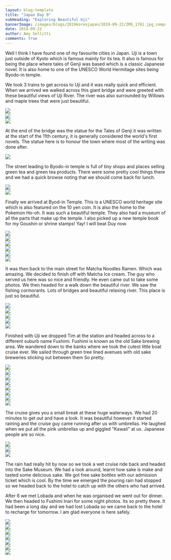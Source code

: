 ```yaml
---
layout: blog-template
title: "Japan Day 9"
subHeading: "Exploring Beautiful Uji"
bannerImage: /images/blogs/2019koreajapan/2019-09-22/IMG_1781.jpg_compressed.JPEG
date: 2019-09-22
author: Amy Sellitti
comments: true
---
```


Well I think I have found one of my favourite cities in Japan. Uji is a town just outside of Kyoto which is famous mainly for its tea. It also is famous for being the place where tales of Genji was based which is a classic Japanese novel. It is also home to one of the UNESCO World Hermitage sites being Byodo-in temple.

We took 3 trains to get across to Uji and it was really quick and efficient. When we arrived we walked across this giant bridge and were greeted with these beautiful views of Uji River. The river was also surrounded by Willows and maple trees that were just beautiful.

<div class="center-image"><img src="/images/blogs/2019koreajapan/2019-09-22/IMG_20190922_103358.jpg_compressed.JPEG"/></div>
<div class="center-image"><img src="/images/blogs/2019koreajapan/2019-09-22/IMG_1734.jpg_compressed.JPEG"/></div>
<div class="center-image"><img src="/images/blogs/2019koreajapan/2019-09-22/IMG_20190922_103659.jpg_compressed.JPEG"/></div>

At the end of the bridge was the statue for the Tales of Genji it was written at the start of the 11th century, it is generally considered the world's first novels. The statue here is to honour the town where most of the writing was done after.

<div class="center-image"><img src="/images/blogs/2019koreajapan/2019-09-22/IMG_20190922_103833.jpg_compressed.JPEG"/></div>

The street leading to Byodo-in temple is full of tiny shops and places selling green tea and green tea products. There were some pretty cool things there and we had a quick browse noting that we should come back for lunch.

<div class="center-image"><img src="/images/blogs/2019koreajapan/2019-09-22/IMG_20190922_104035.jpg_compressed.JPEG"/></div>
<div class="center-image"><img src="/images/blogs/2019koreajapan/2019-09-22/IMG_1746.jpg_compressed.JPEG"/></div>

Finally we arrived at Byod-in Temple. This is a UNESCO world heritage site which is also featured on the 10 yen coin. It is also the home to the Pokemon Ho-oh. It was such a beautiful temple. They also had a museum of all the parts that make up the temple. I also picked up a new temple book for my Goushin or shrine stamps! Yay! I will beat Duy now.

<div class="center-image"><img src="/images/blogs/2019koreajapan/2019-09-22/IMG_20190922_104949.jpg_compressed.JPEG"/></div>
<div class="center-image"><img src="/images/blogs/2019koreajapan/2019-09-22/IMG_20190922_110117.jpg_compressed.JPEG"/></div>
<div class="center-image"><img src="/images/blogs/2019koreajapan/2019-09-22/IMG_20190922_114922.jpg_compressed.JPEG"/></div>
<div class="center-image"><img src="/images/blogs/2019koreajapan/2019-09-22/IMG_1767.jpg_compressed.JPEG"/></div>
<div class="center-image"><img src="/images/blogs/2019koreajapan/2019-09-22/IMG_1775.jpg_compressed.JPEG"/></div>
<div class="center-image"><img src="/images/blogs/2019koreajapan/2019-09-22/IMG_1781.jpg_compressed.JPEG"/></div>

It was then back to the main street for Matcha Noodles Ramen. Which was amazing. We decided to finish off with Matcha Ice cream. The guy who served us here was so nice and friendly. He even came out to take some photos. We then headed for a walk down the beautiful river. We saw the fishing cormorants. Lots of bridges and beautiful relaxing river. This place is just so beautiful.

<div class="center-image"><img src="/images/blogs/2019koreajapan/2019-09-22/IMG_1814.jpg_compressed.JPEG"/></div>
<div class="center-image"><img src="/images/blogs/2019koreajapan/2019-09-22/IMG_1817.jpg_compressed.JPEG"/></div>
<div class="center-image"><img src="/images/blogs/2019koreajapan/2019-09-22/IMG_1823.jpg_compressed.JPEG"/></div>
<div class="center-image"><img src="/images/blogs/2019koreajapan/2019-09-22/IMG_1828.jpg_compressed.JPEG"/></div>
<div class="center-image"><img src="/images/blogs/2019koreajapan/2019-09-22/IMG_1846.jpg_compressed.JPEG"/></div>

Finished with Uji we dropped Tim at the station and headed across to a different suburb name Fushimi. Fushimi is known as the old Sake brewing area. We wandered down to the banks where we took the cutest little boat cruise ever. We sailed through green tree lined avenues with old sake breweries sticking out between them So pretty.

<div class="center-image"><img src="/images/blogs/2019koreajapan/2019-09-22/IMG_1848.jpg_compressed.JPEG"/></div>
<div class="center-image"><img src="/images/blogs/2019koreajapan/2019-09-22/IMG_20190922_145629.jpg_compressed.JPEG"/></div>
<div class="center-image"><img src="/images/blogs/2019koreajapan/2019-09-22/IMG_1859.jpg_compressed.JPEG"/></div>
<div class="center-image"><img src="/images/blogs/2019koreajapan/2019-09-22/IMG_20190922_150024.jpg_compressed.JPEG"/></div>
<div class="center-image"><img src="/images/blogs/2019koreajapan/2019-09-22/IMG_20190922_150029.jpg_compressed.JPEG"/></div>
<div class="center-image"><img src="/images/blogs/2019koreajapan/2019-09-22/IMG_1867.jpg_compressed.JPEG"/></div>
<div class="center-image"><img src="/images/blogs/2019koreajapan/2019-09-22/IMG_1875.jpg_compressed.JPEG"/></div>
<div class="center-image"><img src="/images/blogs/2019koreajapan/2019-09-22/IMG_1879.jpg_compressed.JPEG"/></div>

The cruise gives you a small break at these huge waterways. We had 20 minutes to get out and have a look. It was beautiful however it started raining and the cruise guy came running after us with umbrellas. He laughed when we put all the pink umbrellas up and giggled "Kawaii" at us. Japanese people are so nice.

<div class="center-image"><img src="/images/blogs/2019koreajapan/2019-09-22/IMG_20190922_151534.jpg_compressed.JPEG"/></div>
<div class="center-image"><img src="/images/blogs/2019koreajapan/2019-09-22/IMG_20190922_151728.jpg_compressed.JPEG"/></div>
<div class="center-image"><img src="/images/blogs/2019koreajapan/2019-09-22/IMG_1896.jpg_compressed.JPEG"/></div>

The rain had really hit by now so we took a wet cruise ride back and headed into the Sake Museum. We had a look around, learnt how sake is make and tasted some delicious sake. We got free sake bottles with our admission ticket which is cool. By the time we emerged the pouring rain had stopped so we headed back to the hotel to catch up with the others who had arrived.

After 6 we met Lobada and when he was organised we went out for dinner. We then headed to Fushimi Inari for some night photos. Its so pretty there. It had been a long day and we had lost Lobada so we came back to the hotel to recharge for tomorrow. I am glad everyone is here safely.

<div class="center-image"><img src="/images/blogs/2019koreajapan/2019-09-22/IMG_1924.jpg_compressed.JPEG"/></div>
<div class="center-image"><img src="/images/blogs/2019koreajapan/2019-09-22/IMG_1928.jpg_compressed.JPEG"/></div>
<div class="center-image"><img src="/images/blogs/2019koreajapan/2019-09-22/IMG_1932.jpg_compressed.JPEG"/></div>
<div class="center-image"><img src="/images/blogs/2019koreajapan/2019-09-22/IMG_1938.jpg_compressed.JPEG"/></div>
<div class="center-image"><img src="/images/blogs/2019koreajapan/2019-09-22/IMG_1950.jpg_compressed.JPEG"/></div>
<div class="center-image"><img src="/images/blogs/2019koreajapan/2019-09-22/IMG_1954.jpg_compressed.JPEG"/></div>
<div class="center-image"><img src="/images/blogs/2019koreajapan/2019-09-22/IMG_1957.jpg_compressed.JPEG"/></div>
